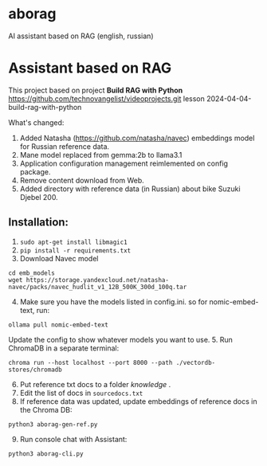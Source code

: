# aborag
AI assistant based on RAG (english, russian)
# Assistant based on RAG
This project based on project **Build RAG with Python**
https://github.com/technovangelist/videoprojects.git
lesson 2024-04-04-build-rag-with-python

What's changed:
1. Added Natasha (https://github.com/natasha/navec)  embeddings model for Russian reference data.
2. Mane model replaced from gemma:2b to llama3.1
3. Application configuration management reimlemented on config package.
4. Remove content download from Web. 
5. Added directory with reference data (in Russian) about bike Suzuki Djebel 200. 



## Installation:
1. `sudo apt-get install libmagic1`  
1. `pip install -r requirements.txt`
1. Download Navec model
```shell 
cd emb_models
wget https://storage.yandexcloud.net/natasha-navec/packs/navec_hudlit_v1_12B_500K_300d_100q.tar
```
4. Make sure you have the models listed in config.ini. so for nomic-embed-text, run:
```shell 
ollama pull nomic-embed-text
```
  Update the config to show whatever models you want to use.
5. Run ChromaDB in a separate terminal:
```shell
chroma run --host localhost --port 8000 --path ./vectordb-stores/chromadb
```
6. Put reference txt docs to a folder *knowledge* .
1. Edit the list of docs in `sourcedocs.txt`
1. If reference data was updated, update embeddings of reference docs in the Chroma DB:
```shell
python3 aborag-gen-ref.py
```
9. Run console chat with Assistant:
```shell
python3 aborag-cli.py
```

